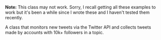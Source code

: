 **Note:** This class may not work. Sorry, I recall getting all these examples to work but it's been a while
since I wrote these and I haven't tested them recently.

A class that monitors new tweets via the Twitter API and collects tweets made by accounts with 10k+ followers
in a topic.
